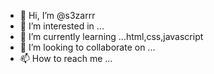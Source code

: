 - 👋 Hi, I’m @s3zarrr
- 👀 I’m interested in ...
- 🌱 I’m currently learning ...html,css,javascript 
- 💞️ I’m looking to collaborate on ...
- 📫 How to reach me ...

<!---
s3zarrr/s3zarrr is a ✨ special ✨ repository because its `README.md` (this file) appears on your GitHub profile.
You can click the Preview link to take a look at your changes.
--->
